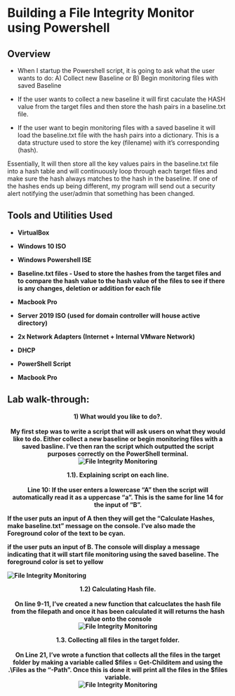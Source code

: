 <p align="center">
<h1>Building a File Integrity Monitor using Powershell </h1>


<h2>Overview</h2>

- When I startup the Powershell script, it is going to ask what the user wants to do: A) Collect new Baseline or B) Begin monitoring files with saved Baseline

- If the user wants to collect a new baseline it will first caculate the HASH value from the target files and then store the hash pairs in a baseline.txt file.

- If the user want to begin monitoring files with a saved baseline it will load the baseline.txt file with the hash pairs into a dictionary. This is a data structure used to store the key (filename) with it’s corresponding (hash). 


Essentially, It will then store all the key values pairs in the baseline.txt file into a hash table and will continuously loop through each target files and make sure the hash always matches to the hash in the baseline. If one of the hashes ends up being different, my program will send out a security alert notifying the user/admin that something has been changed. 
<h2>Tools and Utilities Used</h2>

- <b>VirtualBox<b>
  
- <b>Windows 10 ISO</b>

- <b>Windows Powershell ISE</b>

- <b>Baseline.txt files - Used to store the hashes from the target files and to compare the hash value to the hash value of the files to see if there is any changes, deletion or addition for each file<b>

- <b>Macbook Pro<b>

- <b> Server 2019 ISO (used for domain controller will house active directory)<b>

- <b>2x Network Adapters (Internet + Internal VMware Network)<b>

- <b>DHCP<b>

- <b>PowerShell Script<b>

- <b>Macbook Pro<b>

<h2>Lab walk-through:</h2>

<p align="center">
1) What would you like to do?.  <br/>
<br>My first step was to write a script that will ask users on what they would like to do. Either collect a new baseline or begin monitoring files with a saved basline. I’ve then ran the script which outputted the script purposes correctly on the PowerShell terminal.<br>
  


<img src="https://i.imgur.com/n3DLkuw.jpeg" alt="File Integrity Monitoring"/>


<p align="center">
1.1). Explaining script on each line.  <br/>
<br>Line 10: If the user enters a lowercase “A” then the script will automatically read it as a uppercase “a”. This is the same for line 14 for the input of “B”.

If the user puts an input of A then they will get the “Calculate Hashes, make baseline.txt” message on the console. I’ve also made the Foreground color of the text to be cyan.

if the user puts an input of B. The console will display a message indicating that it will start file monitoring using the saved baseline. The foreground color is set to yellow<br>
  


<img src="https://i.imgur.com/42GiioY.jpeg" alt="File Integrity Monitoring"/>

<p align="center">
1.2) Calculating Hash file.  <br/>
<br>On line 9-11, I’ve created a new function that calcuclates the hash file from the filepath and once it has been calculated it will returns the hash value onto the console <br>
  


<img src="https://i.imgur.com/vMl621K.jpeg" alt="File Integrity Monitoring"/>

<p align="center">
1.3. Collecting all files in the target folder.   <br/>
<br>On Line 21, I’ve wrote a function that collects all the files in the target folder by making a variable called $files = Get-Childitem and using the .\Files as the  “-Path”. Once this is done it will print all the files in the $files variable. <br>
  


<img src="https://i.imgur.com/vMl621K.jpeg" alt="File Integrity Monitoring"/>




  

